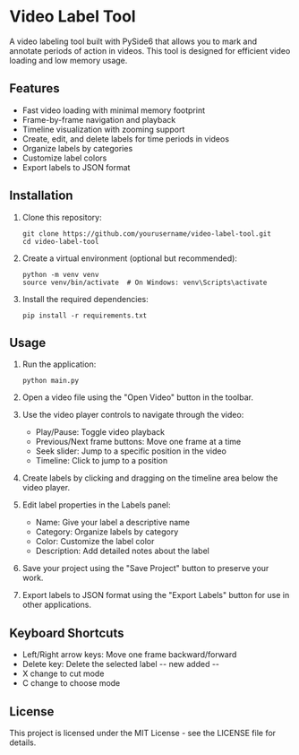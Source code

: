 # Video Label Tool

A video labeling tool built with PySide6 that allows you to mark and annotate periods of action in videos. This tool is designed for efficient video loading and low memory usage.

## Features

- Fast video loading with minimal memory footprint
- Frame-by-frame navigation and playback
- Timeline visualization with zooming support
- Create, edit, and delete labels for time periods in videos
- Organize labels by categories
- Customize label colors
- Export labels to JSON format

## Installation

1. Clone this repository:
   ```
   git clone https://github.com/yourusername/video-label-tool.git
   cd video-label-tool
   ```

2. Create a virtual environment (optional but recommended):
   ```
   python -m venv venv
   source venv/bin/activate  # On Windows: venv\Scripts\activate
   ```

3. Install the required dependencies:
   ```
   pip install -r requirements.txt
   ```

## Usage

1. Run the application:
   ```
   python main.py
   ```

2. Open a video file using the "Open Video" button in the toolbar.

3. Use the video player controls to navigate through the video:
   - Play/Pause: Toggle video playback
   - Previous/Next frame buttons: Move one frame at a time
   - Seek slider: Jump to a specific position in the video
   - Timeline: Click to jump to a position

4. Create labels by clicking and dragging on the timeline area below the video player.

5. Edit label properties in the Labels panel:
   - Name: Give your label a descriptive name
   - Category: Organize labels by category
   - Color: Customize the label color
   - Description: Add detailed notes about the label

6. Save your project using the "Save Project" button to preserve your work.

7. Export labels to JSON format using the "Export Labels" button for use in other applications.

## Keyboard Shortcuts

- Left/Right arrow keys: Move one frame backward/forward
- Delete key: Delete the selected label
-- new added -- 
- X change to cut mode
- C change to choose mode


## License

This project is licensed under the MIT License - see the LICENSE file for details.
